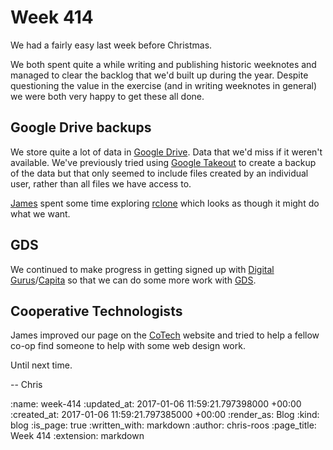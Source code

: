 Week 414
========

We had a fairly easy last week before Christmas.

We both spent quite a while writing and publishing historic weeknotes and managed to clear the backlog that we'd built up during the year. Despite questioning the value in the exercise (and in writing weeknotes in general) we were both very happy to get these all done.

## Google Drive backups

We store quite a lot of data in [Google Drive][google-drive]. Data that we'd miss if it weren't available. We've previously tried using [Google Takeout][google-takeout] to create a backup of the data but that only seemed to include files created by an individual user, rather than all files we have access to.

[James][james-mead] spent some time exploring [rclone][rclone] which looks as though it might do what we want.

## GDS

We continued to make progress in getting signed up with [Digital Gurus][digital-gurus]/[Capita][capita] so that we can do some more work with [GDS][gds].

## Cooperative Technologists

James improved our page on the [CoTech][co-tech] website and tried to help a fellow co-op find someone to help with some web design work.

Until next time.

-- Chris

[capita]: http://www.capita.com/
[co-tech]: https://wiki.coops.tech/wiki/Main_Page
[digital-gurus]: http://www.digitalgurus.co.uk/
[gds]: https://gds.blog.gov.uk/
[google-drive]: https://www.google.com/drive/
[google-takeout]: https://en.wikipedia.org/wiki/Google_Takeout
[james-mead]: /james-mead
[rclone]: http://rclone.org/

:name: week-414
:updated_at: 2017-01-06 11:59:21.797398000 +00:00
:created_at: 2017-01-06 11:59:21.797385000 +00:00
:render_as: Blog
:kind: blog
:is_page: true
:written_with: markdown
:author: chris-roos
:page_title: Week 414
:extension: markdown
